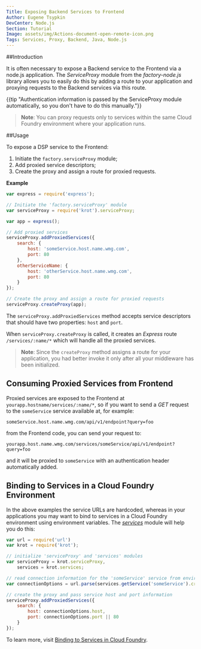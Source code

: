 ```yaml
---
Title: Exposing Backend Services to Frontend
Author: Eugene Tsypkin
DevCenter: Node.js
Section: Tutorial
Image: assets/img/Actions-document-open-remote-icon.png
Tags: Services, Proxy, Backend, Java, Node.js
---
```


##Introduction

It is often necessary to expose a Backend service to the Frontend via a node.js application. The *ServiceProxy* module from the *factory-node.js* library allows you to easily do this by adding a route to your application and proxying requests to the Backend services via this route.

{{tip "Authentication information is passed by the ServiceProxy module automatically, so you don't have to do this manually."}}

>**Note**: You can proxy requests only to services within the same Cloud Foundry environment where your application runs.

##Usage

To expose a DSP service to the Frontend:

1. Initiate the `factory.serviceProxy` module;
2. Add proxied service descriptors;
3. Create the proxy and assign a route for proxied requests.

**Example**

```js
var express = require('express');

// Initiate the 'factory.serviceProxy' module
var serviceProxy = require('krot').serviceProxy;

var app = express();

// Add proxied services
serviceProxy.addProxiedServices({
    search: {
        host: 'someService.host.name.wmg.com',
        port: 80
    },
    otherServiceName: {
        host: 'otherService.host.name.wmg.com',
        port: 80
    }
});

// Create the proxy and assign a route for proxied requests 
serviceProxy.createProxy(app);

```

The `serviceProxy.addProxiedServices` method accepts service descriptors that should have two properties: `host` and `port`.

When `serviceProxy.createProxy` is called, it creates an *Express* route `/services/:name/*` which will handle all the proxied services.
>**Note**: Since the `createProxy` method assigns a route for your application, you had better invoke it only after all your middleware has been initialized.

## Consuming Proxied Services from Frontend

Proxied services are exposed to the Frontend at `yourapp.hostname/services/:name/*`, so if you want to send a *GET* request to the `someService` service available at, for example: 

    someService.host.name.wmg.com/api/v1/endpoint?query=foo

from the Frontend code, you can send your request to:

    yourapp.host.name.wmg.com/services/someService/api/v1/endpoint?query=foo

and it will be proxied to `someService` with an authentication header automatically added.

## Binding to Services in a Cloud Foundry Environment

In the above examples the service URLs are hardcoded, whereas in your applications you may want to bind to services in a Cloud Foundry environment using environment variables. The [*services*][1] module will help you do this:

```js
var url = require('url')
var krot = require('krot');

// initialize 'serviceProxy' and 'services' modules
var serviceProxy = krot.serviceProxy,
    services = krot.services;

// read connection information for the 'someService' service from environment variables
var connectionOptions = url.parse(services.getService('someService').credentials.conn);

// create the proxy and pass service host and port information
serviceProxy.addProxiedServices({
    search: {
        host: connectionOptions.host,
        port: connectionOptions.port || 80
    }
});

```

To learn more, visit [Binding to Services in Cloud Foundry][1].

[1]: devportal.devportal-ci.dspdev.wmg.com/docs/nodejs/tutorial/binding_to_services_in_cloud_foundry

